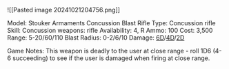![[Pasted image 20241021204756.png]]

Model: Stouker Armaments Concussion Blast Rifle
Type: Concussion rifle
Skill: Concussion weapons: rifle
Availability: 4, R
Ammo: 100
Cost: 3,500
Range: 5-20/60/110
Blast Radius: 0-2/6/10
Damage: <u>6D</u>/<u>4D</u>/<u>2D</u>

Game Notes: 
This weapon is deadly to the user at close range - roll 1D6 (4-6 succeeding) to see if the user is damaged when firing at close range.